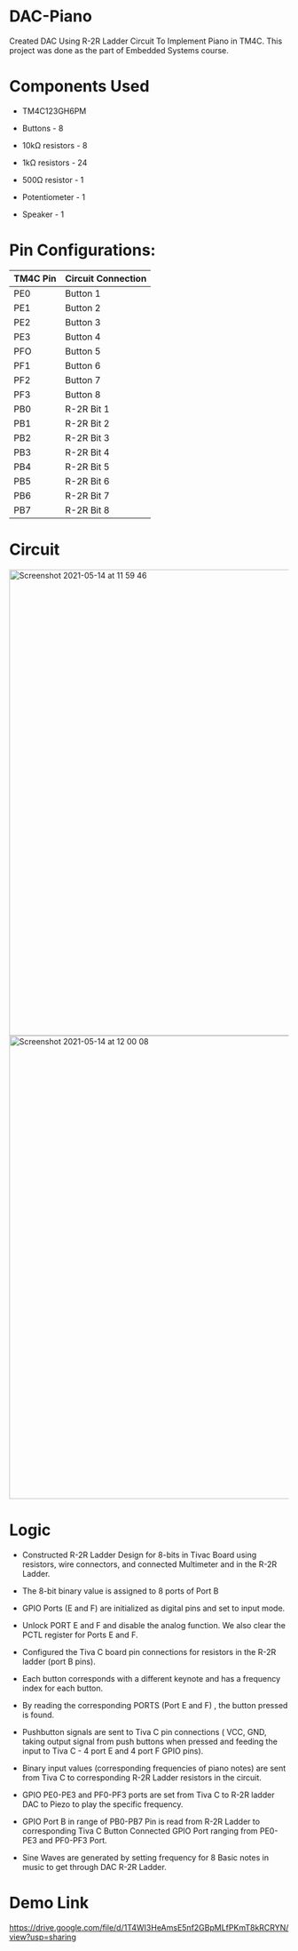 # DAC-Piano
Created DAC Using R-2R Ladder Circuit To Implement Piano in TM4C. This project was done as the part of Embedded Systems course.

# Components Used
- TM4C123GH6PM

- Buttons - 8

- 10kΩ resistors - 8

- 1kΩ resistors - 24

- 500Ω resistor - 1

- Potentiometer - 1

- Speaker - 1

# Pin Configurations:
  TM4C Pin    | Circuit Connection
------------- | ------------------
   PE0        |     Button 1
   PE1        |     Button 2
   PE2        |     Button 3
   PE3        |     Button 4
   PFO        |     Button 5
   PF1        |     Button 6
   PF2        |     Button 7
   PF3        |     Button 8
   PB0        |     R-2R Bit 1
   PB1        |     R-2R Bit 2  
   PB2        |     R-2R Bit 3
   PB3        |     R-2R Bit 4
   PB4        |     R-2R Bit 5
   PB5        |     R-2R Bit 6
   PB6        |     R-2R Bit 7
   PB7        |     R-2R Bit 8
            
# Circuit
<img width="839" alt="Screenshot 2021-05-14 at 11 59 46" src="https://user-images.githubusercontent.com/60811574/118230943-fb181980-b4ab-11eb-899c-0675aefe6c2d.png">

<img width="834" alt="Screenshot 2021-05-14 at 12 00 08" src="https://user-images.githubusercontent.com/60811574/118231000-15ea8e00-b4ac-11eb-8dec-997960e6b62d.png">


# Logic
- Constructed R-2R Ladder Design for 8-bits in Tivac Board using resistors, wire connectors, and connected Multimeter and in the R-2R Ladder.

- The 8-bit binary value is assigned to 8 ports of Port B

- GPIO Ports (E and F) are initialized as digital pins and set to input
mode.

- Unlock PORT E and F and disable the analog function. We also clear
the PCTL register for Ports E and F.

- Configured the Tiva C board pin connections for resistors in the R-2R
ladder (port B pins).

- Each button corresponds with a different keynote and has a
frequency index for each button.

- By reading the corresponding PORTS (Port E and F) , the button
pressed is found.

- Pushbutton signals are sent to Tiva C pin connections ( VCC, GND,
taking output signal from push buttons when pressed and feeding the
input to Tiva C - 4 port E and 4 port F GPIO pins).

- Binary input values (corresponding frequencies of piano notes) are
sent from Tiva C to corresponding R-2R Ladder resistors in the circuit.

- GPIO PE0-PE3 and PF0-PF3 ports are set from Tiva C to R-2R ladder DAC to Piezo to play the specific frequency.

- GPIO Port B in range of PB0-PB7 Pin is read from R-2R Ladder to corresponding Tiva C Button Connected GPIO Port ranging from PE0-PE3 and PF0-PF3 Port.

- Sine Waves are generated by setting frequency for 8 Basic notes in music to get through DAC R-2R Ladder.

# Demo Link
https://drive.google.com/file/d/1T4WI3HeAmsE5nf2GBpMLfPKmT8kRCRYN/view?usp=sharing


